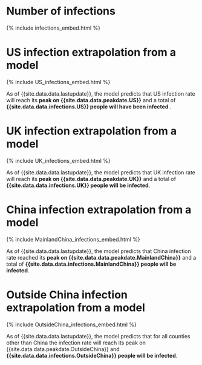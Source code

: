 # Number of infections

{% include infections_embed.html %}

# US infection extrapolation from a model

{% include US_infections_embed.html %}

As of {{site.data.data.lastupdate}}, the model predicts that US infection rate will reach its **peak on {{site.data.data.peakdate.US}}** and a total of **{{site.data.data.infections.US}} people will have been infected** .

# UK infection extrapolation from a model

{% include UK_infections_embed.html %}

As of {{site.data.data.lastupdate}}, the model predicts that UK infection rate will reach its **peak on {{site.data.data.peakdate.UK}}** and a total of **{{site.data.data.infections.UK}} people will be infected**.

# China infection extrapolation from a model

{% include MainlandChina_infections_embed.html %}

As of {{site.data.data.lastupdate}}, the model predicts that China infection rate reached its **peak on {{site.data.data.peakdate.MainlandChina}}** and a total of **{{site.data.data.infections.MainlandChina}} people will be infected**.


# Outside China infection extrapolation from a model

{% include OutsideChina_infections_embed.html %}

As of {{site.data.data.lastupdate}}, the model predicts that for all counties other than China the infection rate will reach its peak on {{site.data.data.peakdate.OutsideChina}} and **{{site.data.data.infections.OutsideChina}} people will be infected**.